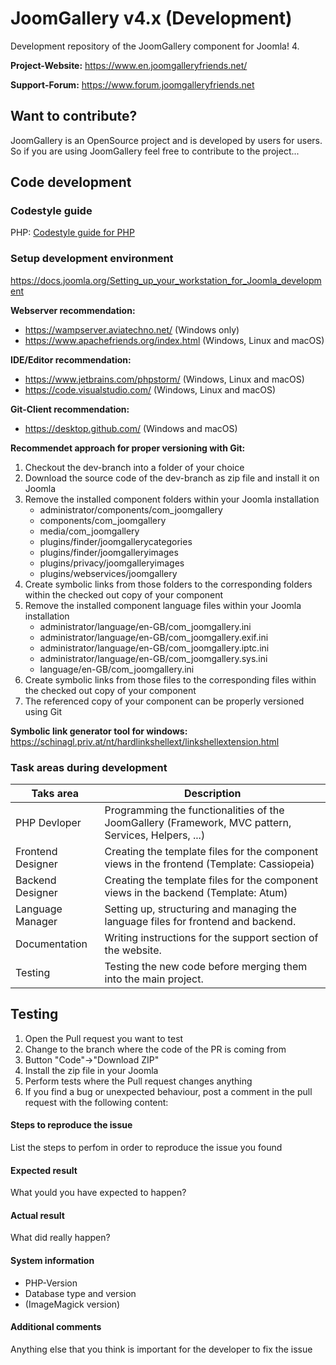# JoomGallery v4.x (Development)

Development repository of the JoomGallery component for Joomla! 4.

**Project-Website:**
https://www.en.joomgalleryfriends.net/

**Support-Forum:**
https://www.forum.joomgalleryfriends.net

## Want to contribute?

JoomGallery is an OpenSource project and is developed by users for users. So if you are using JoomGallery feel free to contribute to the project...

## Code development
### Codestyle guide
PHP: [Codestyle guide for PHP](docs/Codestyleguide.md)

### Setup development environment
https://docs.joomla.org/Setting_up_your_workstation_for_Joomla_development

**Webserver recommendation:**
- https://wampserver.aviatechno.net/ (Windows only)
- https://www.apachefriends.org/index.html (Windows, Linux and macOS)

**IDE/Editor recommendation:**
- https://www.jetbrains.com/phpstorm/ (Windows, Linux and macOS)
- https://code.visualstudio.com/ (Windows, Linux and macOS)

**Git-Client recommendation:**
- https://desktop.github.com/ (Windows and macOS)

**Recommendet approach for proper versioning with Git:**
1. Checkout the dev-branch into a folder of your choice
2. Download the source code of the dev-branch as zip file and install it on Joomla
3. Remove the installed component folders within your Joomla installation
   - administrator/components/com_joomgallery
   - components/com_joomgallery
   - media/com_joomgallery
   - plugins/finder/joomgallerycategories
   - plugins/finder/joomgalleryimages
   - plugins/privacy/joomgalleryimages
   - plugins/webservices/joomgallery
4. Create symbolic links from those folders to the corresponding folders within the checked out copy of your component
5. Remove the installed component language files within your Joomla installation
   - administrator/language/en-GB/com_joomgallery.ini
   - administrator/language/en-GB/com_joomgallery.exif.ini
   - administrator/language/en-GB/com_joomgallery.iptc.ini
   - administrator/language/en-GB/com_joomgallery.sys.ini
   - language/en-GB/com_joomgallery.ini
6. Create symbolic links from those files to the corresponding files within the checked out copy of your component
7. The referenced copy of your component can be properly versioned using Git

**Symbolic link generator tool for windows:**
https://schinagl.priv.at/nt/hardlinkshellext/linkshellextension.html

### Task areas during development

| Taks area | Description |
| ----------- | ----------- |
| PHP Devloper | Programming the functionalities of the JoomGallery (Framework, MVC pattern, Services, Helpers, ...) |
| Frontend Designer | Creating the template files for the component views in the frontend (Template: Cassiopeia) |
| Backend Designer | Creating the template files for the component views in the backend (Template: Atum) |
| Language Manager | Setting up, structuring and managing the language files for frontend and backend. |
| Documentation | Writing instructions for the support section of the website. |
| Testing | Testing the new code before merging them into the main project. |

## Testing
1. Open the Pull request you want to test
2. Change to the branch where the code of the PR is coming from
3. Button "Code"->"Download ZIP"
4. Install the zip file in your Joomla
5. Perform tests where the Pull request changes anything
6. If you find a bug or unexpected behaviour, post a comment in the pull request with the following content:

#### Steps to reproduce the issue
List the steps to perfom in order to reproduce the issue you found
#### Expected result
What yould you have expected to happen?
#### Actual result
What did really happen?
#### System information
- PHP-Version
- Database type and version
- (ImageMagick version)
#### Additional comments
Anything else that you think is important for the developer to fix the issue
